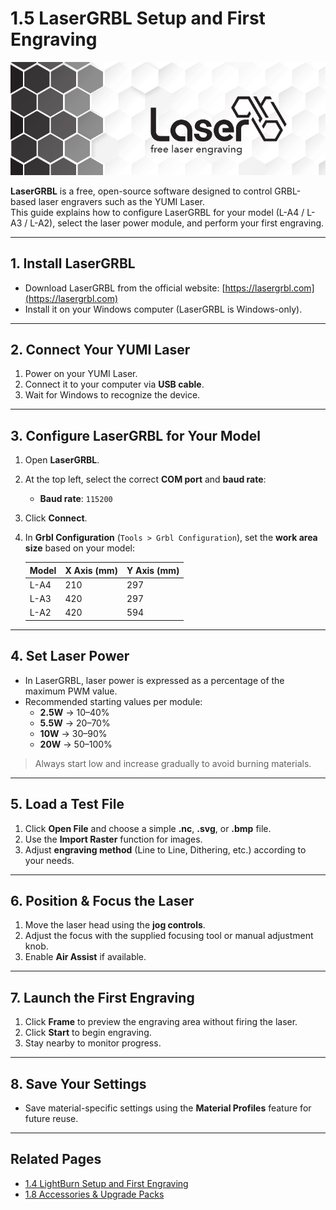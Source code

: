# 1.5 LaserGRBL Setup and First Engraving

<img src="../../img/Yumi_laser/Yumi_Laser_LaserGRBL/Yumi_Laser_LaserGRBL_01.png" width="600" alt="LightBurn Interface">

**LaserGRBL** is a free, open-source software designed to control GRBL-based laser engravers such as the YUMI Laser.  
This guide explains how to configure LaserGRBL for your model (L-A4 / L-A3 / L-A2), select the laser power module, and perform your first engraving.

---

## 1. Install LaserGRBL

- Download LaserGRBL from the official website: [https://lasergrbl.com](https://lasergrbl.com)
- Install it on your Windows computer (LaserGRBL is Windows-only).

---

## 2. Connect Your YUMI Laser

1. Power on your YUMI Laser.
2. Connect it to your computer via **USB cable**.
3. Wait for Windows to recognize the device.

---

## 3. Configure LaserGRBL for Your Model

1. Open **LaserGRBL**.
2. At the top left, select the correct **COM port** and **baud rate**:
   - **Baud rate**: `115200`
3. Click **Connect**.
4. In **Grbl Configuration** (`Tools > Grbl Configuration`), set the **work area size** based on your model:

   | Model  | X Axis (mm) | Y Axis (mm) |
   |--------|-------------|-------------|
   | L-A4   | 210         | 297         |
   | L-A3   | 420         | 297         |
   | L-A2   | 420         | 594         |

---

## 4. Set Laser Power

- In LaserGRBL, laser power is expressed as a percentage of the maximum PWM value.
- Recommended starting values per module:
  - **2.5W** → 10–40%
  - **5.5W** → 20–70%
  - **10W** → 30–90%
  - **20W** → 50–100%

> Always start low and increase gradually to avoid burning materials.

---

## 5. Load a Test File

1. Click **Open File** and choose a simple **.nc**, **.svg**, or **.bmp** file.
2. Use the **Import Raster** function for images.
3. Adjust **engraving method** (Line to Line, Dithering, etc.) according to your needs.

---

## 6. Position & Focus the Laser

1. Move the laser head using the **jog controls**.
2. Adjust the focus with the supplied focusing tool or manual adjustment knob.
3. Enable **Air Assist** if available.

---

## 7. Launch the First Engraving

1. Click **Frame** to preview the engraving area without firing the laser.
2. Click **Start** to begin engraving.
3. Stay nearby to monitor progress.

---

## 8. Save Your Settings

- Save material-specific settings using the **Material Profiles** feature for future reuse.

---

## Related Pages

- [1.4 LightBurn Setup and First Engraving](Yumi_Laser/Yumi_Laser_LightBurn.md)
- [1.8 Accessories & Upgrade Packs](Yumi_Laser/Yumi_Laser_Accessories.md)



